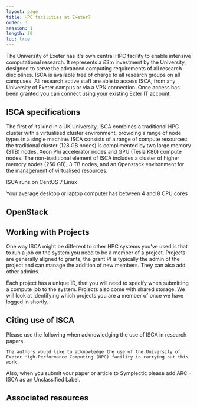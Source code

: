 ```yaml
---
layout: page
title: HPC facilities at Exeter?
order: 3
session: 1
length: 20
toc: true
---
```


The University of Exeter has it's own central HPC facility to enable intensive computational research. It represents a £3m investment by the University, designed to serve the advanced computing requirements of all research disciplines.  ISCA is available free of charge to all research groups on all campuses. All research active staff are able to access ISCA, from any University of Exeter campus or via a VPN connection. Once access has been granted you can connect using your existing Exter IT account.

## ISCA specifications

The first of its kind in a UK University, ISCA combines a traditional HPC cluster with a virtualised cluster environment, providing a range of node types in a single machine. ISCA consists of a range of compute resources: the traditional cluster (128 GB nodes) is complimented by two large memory (3TB) nodes, Xeon Phi accelerator nodes and GPU (Tesla K80) compute nodes. The non-traditional element of ISCA includes a cluster of higher memory nodes (256 GB), 3 TB nodes, and an Openstack environment for the management of virtualised resources.

ISCA runs on CentOS 7 Linux

Your average desktop or laptop computer has between 4 and 8 CPU cores

## OpenStack

## Working with Projects

One way ISCA might be different to other HPC systems you've used is that to run a job on the system you need to be a member of a project. Projects are generally aligned to grants, the grant PI is typically the admin of the project and can manage the addition of new members. They can also add other admins. 

Each project has a unique ID, that you will need to specify when submitting a compute job to the system. Projects also come with shared storage. We will look at identifying which projects you are a member of once we have logged in shortly.

## Citing use of ISCA

Please use the following when acknowledging the use of ISCA in research papers:

```
The authors would like to acknowledge the use of the University of Exeter High-Performance Computing (HPC) facility in carrying out this work.
```
Also, when you submit your paper or article to Symplectic please add ARC - ISCA as an Unclassified Label.

## Associated resources

